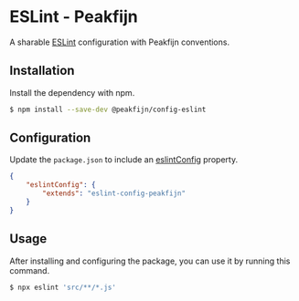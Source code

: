 # ESLint - Peakfijn

A sharable [ESLint](https://github.com/eslint/eslint) configuration with Peakfijn conventions.

## Installation

Install the dependency with npm.

```bash
$ npm install --save-dev @peakfijn/config-eslint
```

## Configuration

Update the `package.json` to include an [eslintConfig](https://eslint.org/docs/user-guide/configuring) property.

```json
{
	"eslintConfig": {
		"extends": "eslint-config-peakfijn"
	}
}
```

## Usage

After installing and configuring the package, you can use it by running this command.

```bash
$ npx eslint 'src/**/*.js'
```
